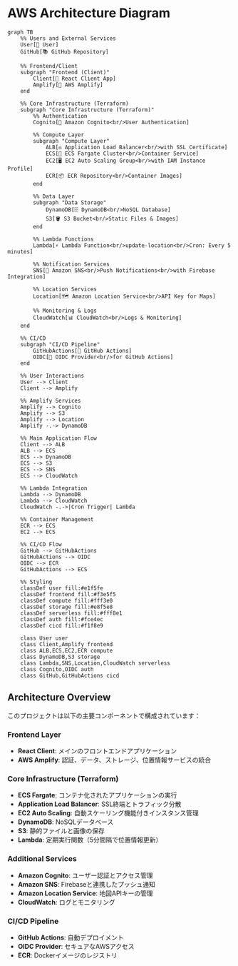 # AWS Architecture Diagram

```mermaid
graph TB
    %% Users and External Services
    User[👤 User]
    GitHub[📚 GitHub Repository]

    %% Frontend/Client
    subgraph "Frontend (Client)"
        Client[📱 React Client App]
        Amplify[🚀 AWS Amplify]
    end

    %% Core Infrastructure (Terraform)
    subgraph "Core Infrastructure (Terraform)"
        %% Authentication
        Cognito[🔐 Amazon Cognito<br/>User Authentication]

        %% Compute Layer
        subgraph "Compute Layer"
            ALB[⚖️ Application Load Balancer<br/>with SSL Certificate]
            ECS[🐳 ECS Fargate Cluster<br/>Container Service]
            EC2[🖥️ EC2 Auto Scaling Group<br/>with IAM Instance Profile]
            ECR[📦 ECR Repository<br/>Container Images]
        end

        %% Data Layer
        subgraph "Data Storage"
            DynamoDB[🗄️ DynamoDB<br/>NoSQL Database]
            S3[🪣 S3 Bucket<br/>Static Files & Images]
        end

        %% Lambda Functions
        Lambda[⚡ Lambda Function<br/>update-location<br/>Cron: Every 5 minutes]

        %% Notification Services
        SNS[📧 Amazon SNS<br/>Push Notifications<br/>with Firebase Integration]

        %% Location Services
        Location[🗺️ Amazon Location Service<br/>API Key for Maps]

        %% Monitoring & Logs
        CloudWatch[📊 CloudWatch<br/>Logs & Monitoring]
    end

    %% CI/CD
    subgraph "CI/CD Pipeline"
        GitHubActions[🔄 GitHub Actions]
        OIDC[🔑 OIDC Provider<br/>for GitHub Actions]
    end

    %% User Interactions
    User --> Client
    Client --> Amplify

    %% Amplify Services
    Amplify --> Cognito
    Amplify --> S3
    Amplify --> Location
    Amplify -.-> DynamoDB

    %% Main Application Flow
    Client --> ALB
    ALB --> ECS
    ECS --> DynamoDB
    ECS --> S3
    ECS --> SNS
    ECS --> CloudWatch

    %% Lambda Integration
    Lambda --> DynamoDB
    Lambda --> CloudWatch
    CloudWatch -.->|Cron Trigger| Lambda

    %% Container Management
    ECR --> ECS
    EC2 --> ECS

    %% CI/CD Flow
    GitHub --> GitHubActions
    GitHubActions --> OIDC
    OIDC --> ECR
    GitHubActions --> ECS

    %% Styling
    classDef user fill:#e1f5fe
    classDef frontend fill:#f3e5f5
    classDef compute fill:#fff3e0
    classDef storage fill:#e8f5e8
    classDef serverless fill:#fff8e1
    classDef auth fill:#fce4ec
    classDef cicd fill:#f1f8e9

    class User user
    class Client,Amplify frontend
    class ALB,ECS,EC2,ECR compute
    class DynamoDB,S3 storage
    class Lambda,SNS,Location,CloudWatch serverless
    class Cognito,OIDC auth
    class GitHub,GitHubActions cicd
```

## Architecture Overview

このプロジェクトは以下の主要コンポーネントで構成されています：

### Frontend Layer

- **React Client**: メインのフロントエンドアプリケーション
- **AWS Amplify**: 認証、データ、ストレージ、位置情報サービスの統合

### Core Infrastructure (Terraform)

- **ECS Fargate**: コンテナ化されたアプリケーションの実行
- **Application Load Balancer**: SSL終端とトラフィック分散
- **EC2 Auto Scaling**: 自動スケーリング機能付きインスタンス管理
- **DynamoDB**: NoSQLデータベース
- **S3**: 静的ファイルと画像の保存
- **Lambda**: 定期実行関数（5分間隔で位置情報更新）

### Additional Services

- **Amazon Cognito**: ユーザー認証とアクセス管理
- **Amazon SNS**: Firebaseと連携したプッシュ通知
- **Amazon Location Service**: 地図APIキーの管理
- **CloudWatch**: ログとモニタリング

### CI/CD Pipeline

- **GitHub Actions**: 自動デプロイメント
- **OIDC Provider**: セキュアなAWSアクセス
- **ECR**: Dockerイメージのレジストリ
